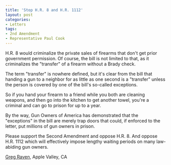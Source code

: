 ```yaml
---
title: 'Stop H.R. 8 and H.R. 1112'
layout: post
categories:
- Letters
tags:
- 2nd Amendment
- Representative Paul Cook
---
```


H.R. 8 would criminalize the private sales of firearms that don't get prior government permission. Of course, the bill is not limited to that, as it criminalizes the "transfer" of a firearm without a Brady check.

The term "transfer" is nowhere defined, but it's clear from the bill that handing a gun to a neighbor for as little as one second is a "transfer" unless the person is covered by one of the bill's so-called exceptions.

So if you hand your firearm to a friend while you both are cleaning weapons, and then go into the kitchen to get another towel, you're a criminal and can go to prison for up to a year.

By the way, Gun Owners of America has demonstrated that the "exceptions" in the bill are merely trap doors that could, if enforced to the letter, put millions of gun owners in prison.

Please support the Second Amendment and oppose H.R. 8. And oppose H.R. 1112 which will effectively impose lengthy waiting periods on many law-abiding gun owners.

[Greg Raven](https://www.gregraven.org/), Apple Valley, CA